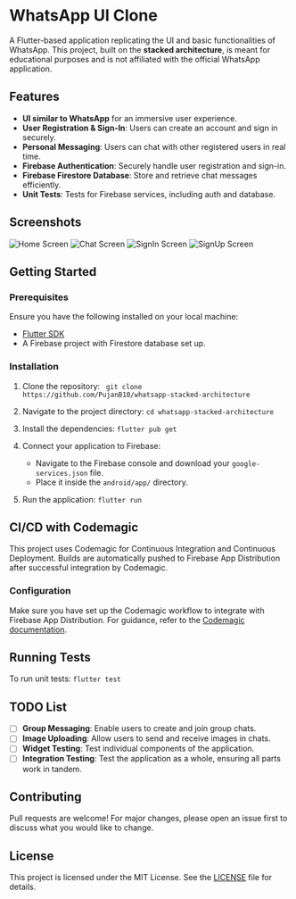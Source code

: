 # WhatsApp UI Clone

A Flutter-based application replicating the UI and basic functionalities of WhatsApp. This project, built on the **stacked architecture**, is meant for educational purposes and is not affiliated with the official WhatsApp application.

## Features

- **UI similar to WhatsApp** for an immersive user experience.
- **User Registration & Sign-In**: Users can create an account and sign in securely.
- **Personal Messaging**: Users can chat with other registered users in real time.
- **Firebase Authentication**: Securely handle user registration and sign-in.
- **Firebase Firestore Database**: Store and retrieve chat messages efficiently.
- **Unit Tests**: Tests for Firebase services, including auth and database.

## Screenshots
![Home Screen](assets/screenshots/home-screen.jpg) 
![Chat Screen](assets/screenshots/chat-screen.jpg)
![SignIn Screen](assets/screenshots/signin-screen.jpg)
![SignUp Screen](assets/screenshots/signup-screen.jpg)


## Getting Started

### Prerequisites

Ensure you have the following installed on your local machine:

- [Flutter SDK](https://flutter.dev/docs/get-started/install)
- A Firebase project with Firestore database set up.

### Installation

1. Clone the repository:
``` git clone https://github.com/PujanB10/whatsapp-stacked-architecture```


2. Navigate to the project directory:
``` cd whatsapp-stacked-architecture ```

3. Install the dependencies:
``` flutter pub get ```

4. Connect your application to Firebase:
   - Navigate to the Firebase console and download your `google-services.json` file.
   - Place it inside the `android/app/` directory.

5. Run the application:
``` flutter run ```


## CI/CD with Codemagic

This project uses Codemagic for Continuous Integration and Continuous Deployment. Builds are automatically pushed to Firebase App Distribution after successful integration by Codemagic.

### Configuration

Make sure you have set up the Codemagic workflow to integrate with Firebase App Distribution. For guidance, refer to the [Codemagic documentation](https://docs.codemagic.io/flutter-publishing/firebase-app-distribution/).


## Running Tests
To run unit tests:
``` flutter test  ```


## TODO List

- [ ] **Group Messaging**: Enable users to create and join group chats.
- [ ] **Image Uploading**: Allow users to send and receive images in chats.
- [ ] **Widget Testing**: Test individual components of the application.
- [ ] **Integration Testing**: Test the application as a whole, ensuring all parts work in tandem.

## Contributing

Pull requests are welcome! For major changes, please open an issue first to discuss what you would like to change.

## License

This project is licensed under the MIT License. See the [LICENSE](LICENSE) file for details.


